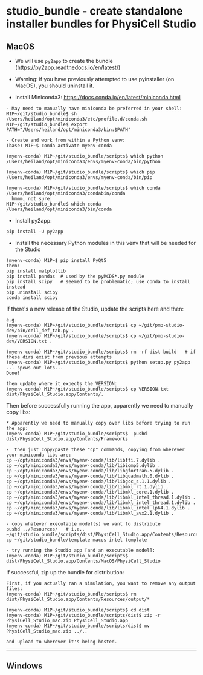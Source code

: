 # studio_bundle - create standalone installer bundles for PhysiCell Studio

## MacOS

* We will use `py2app` to create the bundle (https://py2app.readthedocs.io/en/latest/)
* Warning: if you have previously attempted to use pyinstaller (on MacOS), you should uninstall it.

* Install Miniconda3: https://docs.conda.io/en/latest/miniconda.html 

```
- May need to manually have miniconda be preferred in your shell:
M1P~/git/studio_bundle$ sh /Users/heiland/opt/miniconda3/etc/profile.d/conda.sh
M1P~/git/studio_bundle$ export PATH="/Users/heiland/opt/miniconda3/bin:$PATH"

- Create and work from within a Python venv:
(base) M1P~$ conda activate myenv-conda

(myenv-conda) M1P~/git/studio_bundle/scripts$ which python
/Users/heiland/opt/miniconda3/envs/myenv-conda/bin/python

(myenv-conda) M1P~/git/studio_bundle/scripts$ which pip
/Users/heiland/opt/miniconda3/envs/myenv-conda/bin/pip

(myenv-conda) M1P~/git/studio_bundle/scripts$ which conda
/Users/heiland/opt/miniconda3/condabin/conda
  hmmm, not sure:
M1P~/git/studio_bundle$ which conda
/Users/heiland/opt/miniconda3/bin/conda
```

- Install py2app:
```
pip install -U py2app
```

* Install the necessary Python modules in this venv that will be needed for the Studio

```
(myenv-conda) M1P~$ pip install PyQt5
then:
pip install matplotlib
pip install pandas  # used by the pyMCDS*.py module
pip install scipy   # seemed to be problematic; use conda to install instead
pip uninstall scipy
conda install scipy
```

If there's a new release of the Studio, update the scripts here and then:
```
e.g.
(myenv-conda) M1P~/git/studio_bundle/scripts$ cp ~/git/pmb-studio-dev/bin/cell_def_tab.py .
(myenv-conda) M1P~/git/studio_bundle/scripts$ cp ~/git/pmb-studio-dev/VERSION.txt .

(myenv-conda) M1P~/git/studio_bundle/scripts$ rm -rf dist build   # if these dirs exist from previous attempts
(myenv-conda) M1P~/git/studio_bundle/scripts$ python setup.py py2app
... spews out lots...
Done!

then update where it expects the VERSION:
(myenv-conda) M1P~/git/studio_bundle/scripts$ cp VERSION.txt dist/PhysiCell_Studio.app/Contents/.
```

Then before successfully running the app, apparently we need to manually copy libs:
```
* Apparently we need to manually copy over libs before trying to run the app:
(myenv-conda) M1P~/git/studio_bundle/scripts$  pushd dist/PhysiCell_Studio.app/Contents/Frameworks

-  then just copy/paste these "cp" commands, copying from wherever your miniconda libs are:
cp ~/opt/miniconda3/envs/myenv-conda/lib/libffi.7.dylib .
cp ~/opt/miniconda3/envs/myenv-conda/lib/libiomp5.dylib .
cp ~/opt/miniconda3/envs/myenv-conda/lib/libgfortran.5.dylib .
cp ~/opt/miniconda3/envs/myenv-conda/lib/libquadmath.0.dylib .
cp ~/opt/miniconda3/envs/myenv-conda/lib/libgcc_s.1.1.dylib .
cp ~/opt/miniconda3/envs/myenv-conda/lib/libmkl_rt.1.dylib .
cp ~/opt/miniconda3/envs/myenv-conda/lib/libmkl_core.1.dylib .
cp ~/opt/miniconda3/envs/myenv-conda/lib/libmkl_intel_thread.1.dylib .
cp ~/opt/miniconda3/envs/myenv-conda/lib/libmkl_intel_thread.1.dylib .
cp ~/opt/miniconda3/envs/myenv-conda/lib/libmkl_intel_lp64.1.dylib .
cp ~/opt/miniconda3/envs/myenv-conda/lib/libmkl_avx2.1.dylib .

- copy whatever executable model(s) we want to distribute
pushd ../Resources/   # i.e., ~/git/studio_bundle/scripts/dist/PhysiCell_Studio.app/Contents/Resources$
cp ~/git/studio_bundle/template-macos-intel template

- try running the Studio app [and an executable model]:
(myenv-conda) M1P~/git/studio_bundle/scripts$  dist/PhysiCell_Studio.app/Contents/MacOS/PhysiCell_Studio 
```

If successful, zip up the bundle for distribution:
```
First, if you actually ran a simulation, you want to remove any output files:
(myenv-conda) M1P~/git/studio_bundle/scripts$ rm dist/PhysiCell_Studio.app/Contents/Resources/output/*

(myenv-conda) M1P~/git/studio_bundle/scripts$ cd dist
(myenv-conda) M1P~/git/studio_bundle/scripts/dist$ zip -r PhysiCell_Studio_mac.zip PhysiCell_Studio.app
(myenv-conda) M1P~/git/studio_bundle/scripts/dist$ mv PhysiCell_Studio_mac.zip ../..

and upload to wherever it's being hosted.
```

---

## Windows